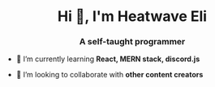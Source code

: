 <h1 align="center">Hi 👋, I'm Heatwave Eli</h1>
<h3 align="center">A self-taught programmer</h3>

- 🌱 I’m currently learning **React, MERN stack, discord.js**

- 👯 I’m looking to collaborate with **other content creators**

